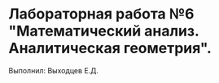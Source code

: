 # Лабораторная работа №6 "Математический анализ. Аналитическая геометрия".

Выполнил: Выходцев Е.Д.
